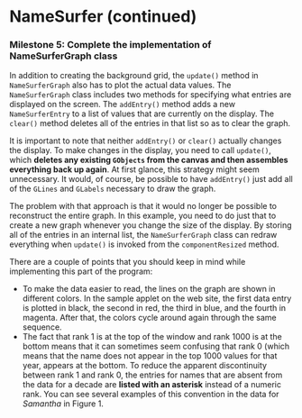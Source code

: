 
# NameSurfer (continued)


### Milestone 5: Complete the implementation of NameSurferGraph class

In addition to creating the background grid, the `update()` method in `NameSurferGraph` also
has to plot the actual data values. The `NameSurferGraph`
class includes two methods for specifying what entries are displayed on the screen. The
`addEntry()` method adds a new `NameSurferEntry` to a list of values that are currently on
the display. The `clear()` method deletes all of the entries in that list so as to clear the
graph.

It is important to note that neither `addEntry()` or `clear()` actually changes the display. To
make changes in the display, you need to call `update()`, which **deletes any existing
`GObjects` from the canvas and then assembles everything back up again**. At first glance,
this strategy might seem unnecessary. It would, of course, be possible to have `addEntry()`
just add all of the `GLines` and `GLabels` necessary to draw the graph.

The problem with that approach is that it would no longer be possible to reconstruct the
entire graph. In this example, you need to do just that to create a new graph whenever
you change the size of the display. By storing all of the entries in an internal list, the
`NameSurferGraph` class can redraw everything when `update()` is invoked from the
`componentResized` method.

There are a couple of points that you should keep in mind while implementing this part of 
the program:

* To make the data easier to read, the lines on the graph are shown in different colors.
In the sample applet on the web site, the first data entry is plotted in black, the second in 
red, the third in blue, and the fourth in magenta. After that, the colors cycle around
again through the same sequence.
* The fact that rank 1 is at the top of the window and rank 1000 is at the bottom means
that it can sometimes seem confusing that rank 0 (which means that the name does
not appear in the top 1000 values for that year, appears at the bottom. To reduce the
apparent discontinuity between rank 1 and rank 0, the entries for names that are absent
from the data for a decade are **listed with an asterisk** instead of a numeric rank. You
can see several examples of this convention in the data for *Samantha* in Figure 1.


